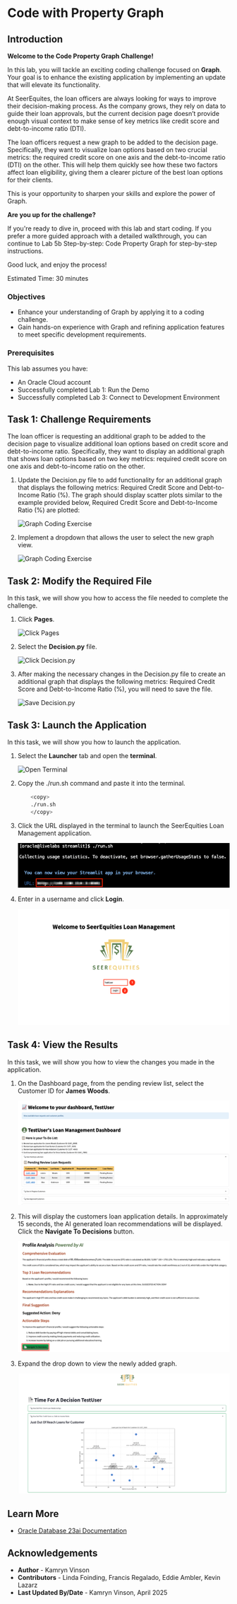 # Code with Property Graph

## Introduction

**Welcome to the Code Property Graph Challenge!**

In this lab, you will tackle an exciting coding challenge focused on **Graph**. Your goal is to enhance the existing application by implementing an update that will elevate its functionality. 

At SeerEquites, the loan officers are always looking for ways to improve their decision-making process. As the company grows, they rely on data to guide their loan approvals, but the current decision page doesn’t provide enough visual context to make sense of key metrics like credit score and debt-to-income ratio (DTI).

The loan officers request a new graph to be added to the decision page. Specifically, they want to visualize loan options based on two crucial metrics: the required credit score on one axis and the debt-to-income ratio (DTI) on the other. This will help them quickly see how these two factors affect loan eligibility, giving them a clearer picture of the best loan options for their clients.

This is your opportunity to sharpen your skills and explore the power of Graph. 

**Are you up for the challenge?**

If you're ready to dive in, proceed with this lab and start coding. If you prefer a more guided approach with a detailed walkthrough, you can continue to Lab 5b Step-by-step: Code Property Graph for step-by-step instructions.

Good luck, and enjoy the process!

Estimated Time: 30 minutes

### Objectives
* Enhance your understanding of Graph by applying it to a coding challenge.
* Gain hands-on experience with Graph and refining application features to meet specific development requirements.


### Prerequisites

This lab assumes you have:
* An Oracle Cloud account
* Successfully completed Lab 1: Run the Demo
* Successfully completed Lab 3: Connect to Development Environment

## Task 1: Challenge Requirements 

The loan officer is requesting an additional graph to be added to the decision page to visualize additional loan options based on credit score and debt-to-income ratio. Specifically, they want to display an additional graph that shows loan options based on two key metrics: required credit score on one axis and debt-to-income ratio on the other.

1. Update the Decision.py file to add functionality for an additional graph that displays the following metrics: Required Credit Score and Debt-to-Income Ratio (%). The graph should display scatter plots similar to the example provided below, Required Credit Score and Debt-to-Income Ratio (%) are plotted:

    ![Graph Coding Exercise](./images/graph-exercise.png " ")

2. Implement a dropdown that allows the user to select the new graph view.

    ![Graph Coding Exercise](./images/graph-dropdown.png " ")

## Task 2: Modify the Required File

In this task, we will show you how to access the file needed to complete the challenge.

1. Click **Pages**.

    ![Click Pages](./images/click-pages.png " ")

2. Select the **Decision.py** file.

    ![Click Decision.py](./images/decision-py.png " ")

3. After making the necessary changes in the Decision.py file to create an additional graph that displays the following metrics: Required Credit Score and Debt-to-Income Ratio (%), you will need to save the file.

    ![Save Decision.py](./images/save-decision-py.png " ")

## Task 3: Launch the Application

In this task, we will show you how to launch the application.

1. Select the **Launcher** tab and open the **terminal**.

    ![Open Terminal](./images/open-terminal.png " ")

2. Copy the ./run.sh command and paste it into the terminal.

    ````bash
        <copy>
        ./run.sh
        </copy>
    ````

3. Click the URL displayed in the terminal to launch the SeerEquities Loan Management application.

    ![Click the URL](./images/click-url.png " ")

4. Enter in a username and click **Login**.

    ![Login](./images/login.png " ")

## Task 4: View the Results

In this task, we will show you how to view the changes you made in the application.

1. On the Dashboard page, from the pending review list, select the Customer ID for **James Woods**.

    ![Select James Woods](./images/james-woods.png " ")

2. This will display the customers loan application details. In approximately 15 seconds, the AI generated loan recommendations will be displayed. Click the **Navigate To Decisions** button.

    ![James Woods Decision](./images/james-woods-decision.png " ")

3. Expand the drop down to view the newly added graph.

    ![James Smith graph](./images/james-woods-graph.png " ")

## Learn More

* [Oracle Database 23ai Documentation](https://docs.oracle.com/en/database/oracle/oracle-database/23/)

## Acknowledgements
* **Author** - Kamryn Vinson
* **Contributors** -  Linda Foinding, Francis Regalado, Eddie Ambler, Kevin Lazarz
* **Last Updated By/Date** - Kamryn Vinson, April 2025
